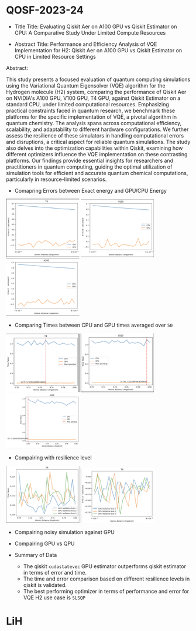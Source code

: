 # QOSF-2023-24

- Title
Title: Evaluating Qiskit Aer on A100 GPU vs Qiskit Estimator on CPU: A Comparative Study Under Limited Compute Resources

- Abstract
Title: Performance and Efficiency Analysis of VQE Implementation for H2: Qiskit Aer on A100 GPU vs Qiskit Estimator on CPU in Limited Resource Settings

Abstract:

This study presents a focused evaluation of quantum computing simulations using the Variational Quantum Eigensolver (VQE) algorithm for the Hydrogen molecule (H2) system, comparing the performance of Qiskit Aer on NVIDIA's A100 GPU, V100 GPU, T4 GPU, against Qiskit Estimator on a standard CPU, under limited computational resources. Emphasizing practical constraints faced in quantum research, we benchmark these platforms for the specific implementation of VQE, a pivotal algorithm in quantum chemistry. The analysis spans across computational efficiency, scalability, and adaptability to different hardware configurations. We further assess the resilience of these simulators in handling computational errors and disruptions, a critical aspect for reliable quantum simulations. The study also delves into the optimization capabilities within Qiskit, examining how different optimizers influence the VQE implementation on these contrasting platforms. Our findings provide essential insights for researchers and practitioners in quantum computing, guiding the optimal utilization of simulation tools for efficient and accurate quantum chemical computations, particularly in resource-limited scenarios.  

- Comapring Errors between Exact energy and GPU/CPU Energy

<img src="./images/T4_error.png" width="200"/> <img src="./images/V100_error.png" width="200"/> <img src="./images/A100_error.png" width="200"/>


- Comparing Times between CPU and GPU times averaged over `50`

<img src="./images/T4_time.png" width="200"/> <img src="./images/V100_time.png" width="200"/> <img src="./images/A100_time.png" width="200" height = "150"/>

- Compairing with resilience level
  
<img src="./images/T4_resilience_levels_time.png" width="200">


<img src="./images/T4_resilience_levels_error.png" width="200">

- Compairing noisy simulation against GPU

- Compairing GPU vs QPU
  
- Summary of Data
  
  - The qiskit `cudastatevec` GPU estimator outperforms qiskit estimator in terms of error and time. 
  - The time and error comparison based on different resilience levels in qiskit is validated.
  - The best performing optimizer in terms of performance and error for VQE H2 use case is `SLSQP`

# LiH
